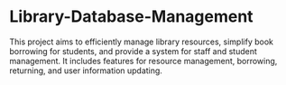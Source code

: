 # Library-Database-Management
 This project aims to efficiently manage library resources, simplify book borrowing for students, and provide a system for staff and student management. It includes features for resource management, borrowing, returning, and user information updating.
